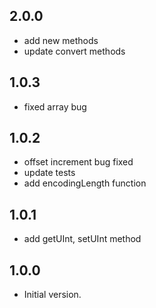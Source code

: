 ## 2.0.0

- add new methods
- update convert methods

## 1.0.3

- fixed array bug

## 1.0.2

- offset increment bug fixed
- update tests
- add encodingLength function

## 1.0.1

- add getUInt, setUInt method

## 1.0.0

- Initial version.
